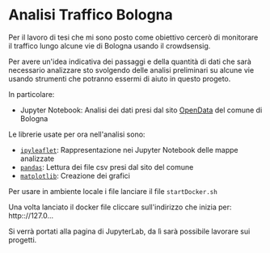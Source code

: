 # Analisi Traffico Bologna

Per il lavoro di tesi che mi sono posto come obiettivo cercerò di monitorare il 
traffico lungo alcune vie di Bologna usando il crowdsensig.

Per avere un'idea indicativa dei passaggi e della quantità di dati che sarà
necessario analizzare sto svolgendo delle analisi preliminari su alcune vie
usando strumenti che potranno essermi di aiuto in questo progeto.

In particolare:
- Jupyter Notebook: Analisi dei dati presi dal sito [OpenData](https://opendata.comune.bologna.it/pages/home/) del comune di Bologna 


Le librerie usate per ora nell'analisi sono:
- [`ipyleaflet`](https://ipyleaflet.readthedocs.io/en/latest/): Rappresentazione nei Jupyter Notebook delle mappe analizzate
- [`pandas`](https://pandas.pydata.org/): Lettura dei file csv presi dal sito del comune
- [`matplotlib`](https://matplotlib.org/): Creazione dei grafici
 
Per usare in ambiente locale i file lanciare il file `startDocker.sh`

Una volta lanciato il docker file cliccare sull'indirizzo che inizia per:
http:://127.0...

Si verrà portati alla pagina di JupyterLab, da lì sarà possibile lavorare sui progetti.


